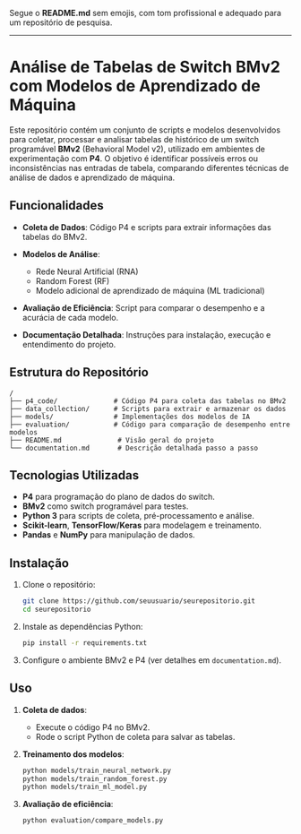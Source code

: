 Segue o **README.md** sem emojis, com tom profissional e adequado para um repositório de pesquisa.

---

# Análise de Tabelas de Switch BMv2 com Modelos de Aprendizado de Máquina

Este repositório contém um conjunto de scripts e modelos desenvolvidos para coletar, processar e analisar tabelas de histórico de um switch programável **BMv2** (Behavioral Model v2), utilizado em ambientes de experimentação com **P4**.
O objetivo é identificar possíveis erros ou inconsistências nas entradas de tabela, comparando diferentes técnicas de análise de dados e aprendizado de máquina.

## Funcionalidades

* **Coleta de Dados**: Código P4 e scripts para extrair informações das tabelas do BMv2.
* **Modelos de Análise**:

  * Rede Neural Artificial (RNA)
  * Random Forest (RF)
  * Modelo adicional de aprendizado de máquina (ML tradicional)
* **Avaliação de Eficiência**: Script para comparar o desempenho e a acurácia de cada modelo.
* **Documentação Detalhada**: Instruções para instalação, execução e entendimento do projeto.

## Estrutura do Repositório

```
/
├── p4_code/              # Código P4 para coleta das tabelas no BMv2
├── data_collection/      # Scripts para extrair e armazenar os dados
├── models/               # Implementações dos modelos de IA
├── evaluation/           # Código para comparação de desempenho entre modelos
├── README.md              # Visão geral do projeto
└── documentation.md       # Descrição detalhada passo a passo
```

## Tecnologias Utilizadas

* **P4** para programação do plano de dados do switch.
* **BMv2** como switch programável para testes.
* **Python 3** para scripts de coleta, pré-processamento e análise.
* **Scikit-learn**, **TensorFlow/Keras** para modelagem e treinamento.
* **Pandas** e **NumPy** para manipulação de dados.

## Instalação

1. Clone o repositório:

   ```bash
   git clone https://github.com/seuusuario/seurepositorio.git
   cd seurepositorio
   ```
2. Instale as dependências Python:

   ```bash
   pip install -r requirements.txt
   ```
3. Configure o ambiente BMv2 e P4 (ver detalhes em `documentation.md`).

## Uso

1. **Coleta de dados**:

   * Execute o código P4 no BMv2.
   * Rode o script Python de coleta para salvar as tabelas.
2. **Treinamento dos modelos**:

   ```bash
   python models/train_neural_network.py
   python models/train_random_forest.py
   python models/train_ml_model.py
   ```
3. **Avaliação de eficiência**:

   ```bash
   python evaluation/compare_models.py
   ```
